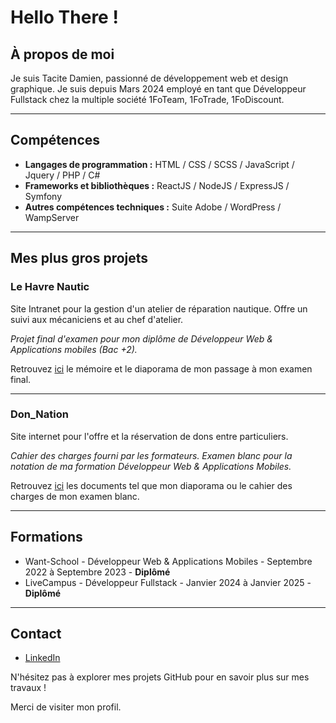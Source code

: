# Hello There ! 


## À propos de moi

Je suis Tacite Damien, passionné de développement web et design graphique. 
Je suis depuis Mars 2024 employé en tant que Développeur Fullstack chez la multiple société 1FoTeam, 1FoTrade, 1FoDiscount.

************

## Compétences

- **Langages de programmation :** HTML / CSS / SCSS / JavaScript / Jquery / PHP / C#
- **Frameworks et bibliothèques :** ReactJS / NodeJS / ExpressJS / Symfony
- **Autres compétences techniques :** Suite Adobe / WordPress / WampServer

************

## Mes plus gros projets

### Le Havre Nautic

Site Intranet pour la gestion d'un atelier de réparation nautique. Offre un suivi aux mécaniciens et au chef d'atelier.

*Projet final d'examen pour mon diplôme de Développeur Web & Applications mobiles (Bac +2).*

Retrouvez [ici](https://drive.google.com/drive/u/0/folders/1MSg0heTZb7RuiSQhDc8RjvIZ1R8cKYJf) le mémoire et le diaporama de mon passage à mon examen final.

----

### Don_Nation

Site internet pour l'offre et la réservation de dons entre particuliers.

*Cahier des charges fourni par les formateurs. Examen blanc pour la notation de ma formation Développeur Web & Applications Mobiles.*

Retrouvez [ici](https://drive.google.com/drive/u/0/folders/1OsZwuzGV9B7JVa4qCBgnTMf8auG-bp5x) les documents tel que mon diaporama ou le cahier des charges de mon examen blanc.

************

## Formations

- Want-School - Développeur Web & Applications Mobiles - Septembre 2022 à Septembre 2023 - **Diplômé**
- LiveCampus - Développeur Fullstack - Janvier 2024 à Janvier 2025 - **Diplômé**

************

## Contact

- [LinkedIn](https://www.linkedin.com/in/damien-t-b3b020202/)

N'hésitez pas à explorer mes projets GitHub pour en savoir plus sur mes travaux !

Merci de visiter mon profil.
